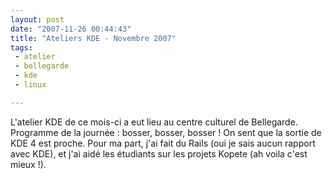 ```yaml
---
layout: post
date: "2007-11-26 00:44:43"
title: "Ateliers KDE - Novembre 2007"
tags:
 - atelier
 - bellegarde
 - kde
 - linux

---
```


L'atelier KDE de ce mois-ci a eut lieu au centre culturel de Bellegarde. Programme de la journée : bosser, bosser, bosser ! On sent que la sortie de KDE 4 est proche.
Pour ma part, j'ai fait du Rails (oui je sais aucun rapport avec KDE), et j'ai aidé les étudiants sur les projets Kopete (ah voila c'est mieux !).
